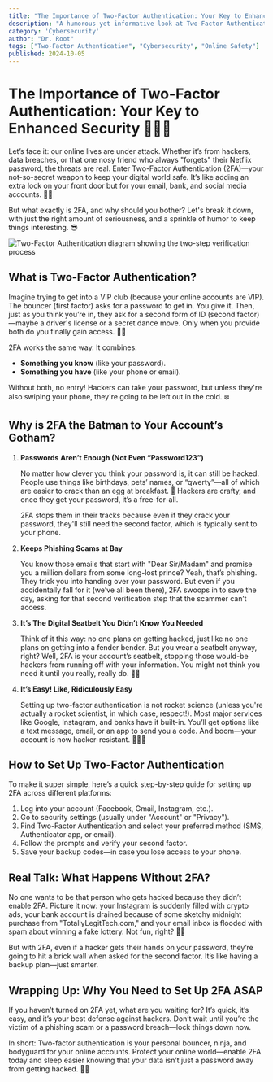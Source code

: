 ```yaml
---
title: "The Importance of Two-Factor Authentication: Your Key to Enhanced Security"
description: "A humorous yet informative look at Two-Factor Authentication (2FA) and why it's essential for securing your online accounts. Discover how 2FA works and how to set it up to protect yourself from cyber threats."
category: 'Cybersecurity'
author: "Dr. Root"
tags: ["Two-Factor Authentication", "Cybersecurity", "Online Safety"]
published: 2024-10-05
---
```



# The Importance of Two-Factor Authentication: Your Key to Enhanced Security 🔐💼😂

Let’s face it: our online lives are under attack. Whether it’s from hackers, data breaches, or that one nosy friend who always "forgets" their Netflix password, the threats are real. Enter Two-Factor Authentication (2FA)—your not-so-secret weapon to keep your digital world safe. It’s like adding an extra lock on your front door but for your email, bank, and social media accounts. 🏡🔑

But what exactly is 2FA, and why should you bother? Let's break it down, with just the right amount of seriousness, and a sprinkle of humor to keep things interesting. 😎

![Two-Factor Authentication diagram showing the two-step verification process](https://media.geeksforgeeks.org/wp-content/uploads/20240618173952/Two-factor-Authentication.webp)

## What is Two-Factor Authentication?

Imagine trying to get into a VIP club (because your online accounts are VIP). The bouncer (first factor) asks for a password to get in. You give it. Then, just as you think you’re in, they ask for a second form of ID (second factor)—maybe a driver's license or a secret dance move. Only when you provide both do you finally gain access. 💃🕺

2FA works the same way. It combines:

- **Something you know** (like your password).
- **Something you have** (like your phone or email).

Without both, no entry! Hackers can take your password, but unless they're also swiping your phone, they're going to be left out in the cold. ❄️

## Why is 2FA the Batman to Your Account’s Gotham?

1. **Passwords Aren’t Enough (Not Even “Password123”)**

   No matter how clever you think your password is, it can still be hacked. People use things like birthdays, pets’ names, or “qwerty”—all of which are easier to crack than an egg at breakfast. 🥚 Hackers are crafty, and once they get your password, it’s a free-for-all.

   2FA stops them in their tracks because even if they crack your password, they'll still need the second factor, which is typically sent to your phone.

2. **Keeps Phishing Scams at Bay**

   You know those emails that start with "Dear Sir/Madam" and promise you a million dollars from some long-lost prince? Yeah, that’s phishing. They trick you into handing over your password. But even if you accidentally fall for it (we’ve all been there), 2FA swoops in to save the day, asking for that second verification step that the scammer can’t access.

3. **It’s The Digital Seatbelt You Didn’t Know You Needed**

   Think of it this way: no one plans on getting hacked, just like no one plans on getting into a fender bender. But you wear a seatbelt anyway, right? Well, 2FA is your account’s seatbelt, stopping those would-be hackers from running off with your information. You might not think you need it until you really, really do. 🚗💥

4. **It’s Easy! Like, Ridiculously Easy**

   Setting up two-factor authentication is not rocket science (unless you're actually a rocket scientist, in which case, respect!). Most major services like Google, Instagram, and banks have it built-in. You’ll get options like a text message, email, or an app to send you a code. And boom—your account is now hacker-resistant. 🧑‍🚀🔐

## How to Set Up Two-Factor Authentication

To make it super simple, here’s a quick step-by-step guide for setting up 2FA across different platforms:

1. Log into your account (Facebook, Gmail, Instagram, etc.).
2. Go to security settings (usually under "Account" or "Privacy").
3. Find Two-Factor Authentication and select your preferred method (SMS, Authenticator app, or email).
4. Follow the prompts and verify your second factor.
5. Save your backup codes—in case you lose access to your phone.



## Real Talk: What Happens Without 2FA?

No one wants to be that person who gets hacked because they didn’t enable 2FA. Picture it now: your Instagram is suddenly filled with crypto ads, your bank account is drained because of some sketchy midnight purchase from "TotallyLegitTech.com," and your email inbox is flooded with spam about winning a fake lottery. Not fun, right? 💸🙈

But with 2FA, even if a hacker gets their hands on your password, they’re going to hit a brick wall when asked for the second factor. It’s like having a backup plan—just smarter.

## Wrapping Up: Why You Need to Set Up 2FA ASAP

If you haven’t turned on 2FA yet, what are you waiting for? It’s quick, it’s easy, and it’s your best defense against hackers. Don’t wait until you’re the victim of a phishing scam or a password breach—lock things down now.

In short: Two-factor authentication is your personal bouncer, ninja, and bodyguard for your online accounts. Protect your online world—enable 2FA today and sleep easier knowing that your data isn’t just a password away from getting hacked. 🔐💥

<script src="https://giscus.app/client.js"
        data-repo="CybrAvnish/blog"
        data-repo-id="R_kgDOM6gZcg"
        data-category="Announcements"
        data-category-id="DIC_kwDOM6gZcs4CjiA0"
        data-mapping="pathname"
        data-strict="0"
        data-reactions-enabled="1"
        data-emit-metadata="0"
        data-input-position="bottom"
        data-theme="preferred_color_scheme"
        data-lang="en"
        crossorigin="anonymous"
        async>
</script>